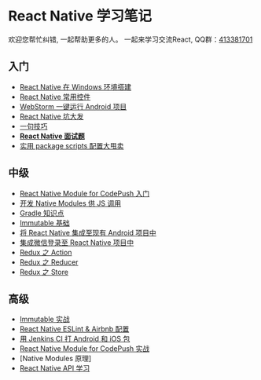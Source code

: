 # React Native 学习笔记

欢迎您帮忙纠错, 一起帮助更多的人。 一起来学习交流React, QQ群：[413381701](http://shang.qq.com/wpa/qunwpa?idkey=3b9474dacbf35e4a9659e89399758406e510e5b8a3f81109f7d07efaadc6056d)

## 入门
* [React Native 在 Windows 环境搭建](https://github.com/Kennytian/learning-react-native/blob/master/environment/config-environment-on-windows.md)
* [React Native 常用控件](https://github.com/Kennytian/learning-react-native/blob/master/components/popular-component.md)
* [WebStorm 一键运行 Android 项目](https://github.com/Kennytian/learning-react-native/blob/master/ide/webstorm/run_with_npm.md)
* [React Native 坑大发](https://github.com/Kennytian/learning-react-native/blob/master/environment/react-native-pit.md)
* [一句技巧](https://github.com/Kennytian/learning-react-native/blob/master/others/one-word-tips.md)
* **[React Native 面试题](https://github.com/Kennytian/learning-react-native/blob/master/others/react-native-interview.md)**
* [实用 package scripts 配置大甩卖](https://github.com/Kennytian/learning-react-native/blob/master/others/package-scripts.md)

## 中级
* [React Native Module for CodePush 入门](https://github.com/Kennytian/learning-react-native/blob/master/components/code-push-basic.md)
* [开发 Native Modules 供 JS 调用](https://github.com/Kennytian/learning-react-native/blob/master/components/develop-native-modules.md)
* [Gradle 知识点](https://github.com/Kennytian/learning-react-native/blob/master/gradle/gradle-basic.md)
* [Immutable 基础](https://github.com/Kennytian/learning-react-native/blob/master/others/first-immutable.md)
* [将 React Native 集成至现有 Android 项目中](https://github.com/Kennytian/embedded)
* [集成微信登录至 React Native 项目中](https://github.com/Kennytian/learning-react-native/blob/master/components/login-with-wechat.md)
* [Redux 之 Action](https://github.com/Kennytian/learning-react-native/blob/master/redux/action.md)
* [Redux 之 Reducer](https://github.com/Kennytian/learning-react-native/blob/master/redux/reducer.md)
* [Redux 之 Store](https://github.com/Kennytian/learning-react-native/blob/master/redux/store.md)

## 高级
* [Immutable 实战](https://github.com/Kennytian/learning-react-native/blob/master/others/action-immutable.md)
* [React Native ESLint & Airbnb 配置](https://github.com/Kennytian/learning-react-native/blob/master/environment/react-native-eslint.md)
* [用 Jenkins CI 打 Android 和 iOS 包](https://github.com/Kennytian/learning-react-native/blob/master/environment/react-native-ci.md)
* [React Native Module for CodePush 实战](https://github.com/Kennytian/learning-react-native/blob/master/components/code-push-action.md)
* [Native Modules 原理]
* [React Native API 学习](https://github.com/Kennytian/learning-react-native/blob/master/api/react-native-api.md)
